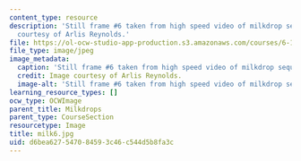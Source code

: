 ```yaml
---
content_type: resource
description: 'Still frame #6 taken from high speed video of milkdrop sequence. Image
  courtesy of Arlis Reynolds.'
file: https://ol-ocw-studio-app-production.s3.amazonaws.com/courses/6-163-strobe-project-laboratory-fall-2005/d6bea627547084593c46c544d5b8fa3c_milk6.jpg
file_type: image/jpeg
image_metadata:
  caption: 'Still frame #6 taken from high speed video of milkdrop sequence.'
  credit: Image courtesy of Arlis Reynolds.
  image-alt: 'Still frame #6 taken from high speed video of milkdrop sequence.'
learning_resource_types: []
ocw_type: OCWImage
parent_title: Milkdrops
parent_type: CourseSection
resourcetype: Image
title: milk6.jpg
uid: d6bea627-5470-8459-3c46-c544d5b8fa3c
---
```

